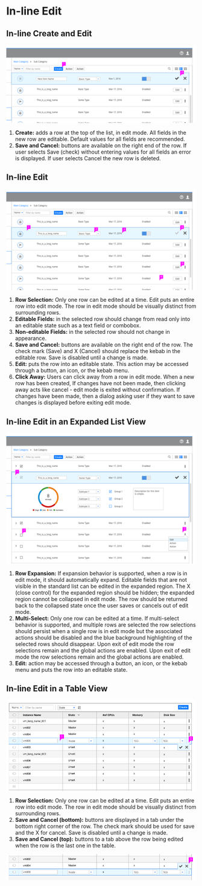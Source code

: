 # In-line Edit

## In-line Create and Edit
![Image of list with newly created row.](List_Edit_01.png)

1. **Create:** adds a row at the top of the list, in edit mode. All fields in the new row are editable. Default values for all fields are recommended.
2. **Save and Cancel:** buttons are available on the right end of the row. If user selects Save (check) without entering values for all fields an error is displayed. If user selects Cancel the new row is deleted.

## In-line Edit
![Image of list with edit action.](List_Edit_02.png)

1. **Row Selection:** Only one row can be edited at a time. Edit puts an entire row into edit mode. The row in edit mode should be visually distinct from surrounding rows.
2. **Editable Fields:**  in the selected row should change from read only into an editable state such as a text field or combobox.  
3. **Non-editable Fields:** in the selected row should not change in appearance.
4. **Save and Cancel:** buttons are available on the right end of the row. The check mark (Save) and X (Cancel) should replace the kebab in the editable row. Save is disabled until a change is made.
5. **Edit:** puts the row into an editable state. This action may be accessed through a button, an icon, or the kebab menu.
6. **Click Away:** Users can click away from a row in edit mode. When a new row has been created, If changes have not been made, then clicking away acts like cancel - edit mode is exited without confirmation. If changes have been made, then a dialog asking user if they want to save changes is displayed before exiting edit mode.


## In-line Edit in an Expanded List View
![Image of list with expanded row and edit action.](List_Edit_03.png)

1. **Row Expansion:** If expansion behavior is supported, when a row is in edit mode, it should automatically expand. Editable fields that are not visible in the standard list can be edited in the expanded region. The X (close control) for the expanded region should be hidden; the expanded region cannot be collapsed in edit mode. The row should be returned back to the collapsed state once the user saves or cancels out of edit mode.
2. **Multi-Select:** Only one row can be edited at a time. If multi-select behavior is supported, and multiple rows are selected the row selections should persist when a single row is in edit mode but the associated actions should be disabled and the blue background highlighting of the selected rows should disappear. Upon exit of edit mode the row selections remain and the global actions are enabled. Upon exit of edit mode the row selections remain and the global actions are enabled.
3. **Edit:** action may be accessed through a button, an icon, or the kebab menu and puts the row into an editable state.


## In-line Edit in a Table View
![Image of standard list view showing Edit action.](Table_01.png)

1. **Row Selection:** Only one row can be edited at a time. Edit puts an entire row into edit mode. The row in edit mode should be visually distinct from surrounding rows.
2. **Save and Cancel (bottom):** buttons are displayed in a tab under the bottom right corner of the row. The check mark should be used for save and the X for cancel. Save is disabled until a change is made.
3. **Save and Cancel (top):** buttons to a tab above the row being edited when the row is the last one in the table.

![Image of standard list view showing Edit action.](Table_02.png)
